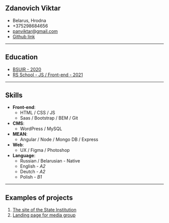 Zdanovich Viktar
-------------

- Belarus, Hrodna 
- +375298684656
- [panviktar@gmail.com](mailto:panviktar@gmail.com)
- [Github link](https://github.com/panviktar)

-----
Education
-------------
- [BSUIR - 2020](https://www.bsuir.by 'Belarusian State University of Informatics and Radioelectronics')
- [RS School - JS / Front-end - 2021](https://rs.school/)

----

Skills
----
- __Front-end__: 
  - HTML / CSS / JS 
  - Saas / Bootstrap / BEM / Git
- __CMS__: 
  - WordPress / MySQL 
- __MEAN__:
  - Angular / Node / Mongo DB / Express 
- __Web__:
  - UX / Figma / Photoshop
- __Language__:
  - Russian / Belarusian - Native
  - English - _A2_
  - Deutch - _A2_
  - Polish - _B1_
---

Examples of projects
---
 1. [The site of the State Institution](https://rs.school/ "Center for Hygiene and Epidemiology")
 2. [Landing page for media group](http://15cek.com/ '15cek')
 
 
